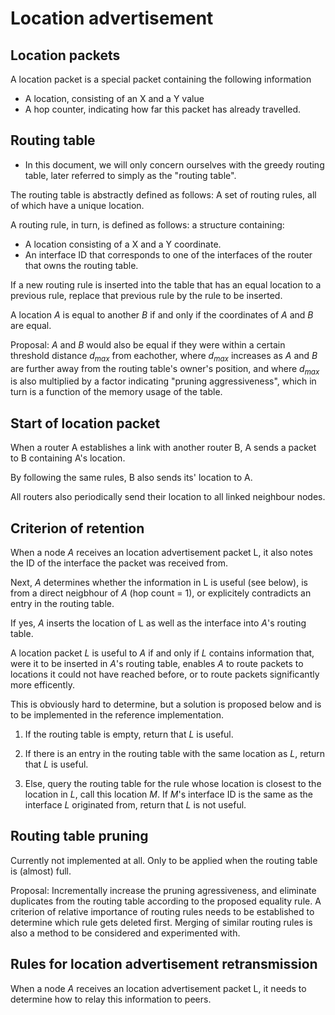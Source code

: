 # Location advertisement

## Location packets

A location packet is a special packet containing the following information

* A location, consisting of an X and a Y value
* A hop counter, indicating how far this packet has already travelled.

## Routing table

* In this document, we will only concern ourselves with the greedy routing table, later referred to simply as the
"routing table".

The routing table is abstractly defined as follows: A set of routing rules, all of which have a unique location.

A routing rule, in turn, is defined as follows: a structure containing:
 * A location consisting of a X and a Y coordinate.
 * An interface ID that corresponds to one of the interfaces of the router that owns the routing table.

If a new routing rule is inserted into the table that has an equal location to a previous rule, replace that
previous rule by the rule to be inserted.

A location *A* is equal to another *B* if and only if the coordinates of *A* and *B* are equal.

Proposal: *A* and *B* would also be equal if they were within a certain threshold distance *d<sub>max</sub>*
from eachother, where *d<sub>max</sub>* increases as *A* and *B* are further away from the routing table's owner's position,
and where *d<sub>max</sub>* is also multiplied by a factor indicating "pruning aggressiveness", which in turn is a function
of the memory usage of the table.

## Start of location packet

When a router A establishes a link with another router B, A sends a packet to B containing A's location.

By following the same rules, B also sends its' location to A.

All routers also periodically send their location to all linked neighbour nodes.

## Criterion of retention

When a node *A* receives an location advertisement packet L, it also notes the ID of the interface the packet was
received from.

Next, *A* determines whether the information in L is useful (see below), is from a direct neigbhour of *A* (hop count = 1),
or explicitely contradicts an entry in the routing table.

If yes, *A* inserts the location of L as well as the interface into *A*'s routing table.

A location packet *L* is useful to *A* if and only if *L* contains information that, were it to be inserted in
*A*'s routing table, enables *A* to route packets to locations it could not have reached before, or to route
packets significantly more efficently.
 
This is obviously hard to determine, but a solution is proposed below and is to be implemented in the reference implementation.

1. If the routing table is empty, return that *L* is useful.

1. If there is an entry in the routing table with the same location as *L*, return that *L* is useful.

1. Else, query the routing table for the rule whose location is closest to the location in *L*, call this location *M*.
   If *M*'s interface ID is the same as the interface *L* originated from, return that *L* is not useful.
   
## Routing table pruning

Currently not implemented at all. Only to be applied when the routing table is (almost) full.

Proposal: Incrementally increase the pruning agressiveness, and eliminate duplicates from the routing table according to
the proposed equality rule. A criterion of relative importance of routing rules needs to be established to determine which
rule gets deleted first. Merging of similar routing rules is also a method to be considered and experimented with.

## Rules for location advertisement retransmission

When a node *A* receives an location advertisement packet L, it needs to determine how to relay this information to peers.